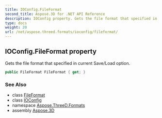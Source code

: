 ```yaml
---
title: IOConfig.FileFormat
second_title: Aspose.3D for .NET API Reference
description: IOConfig property. Gets the file format that specified in current Save/Load option
type: docs
weight: 20
url: /net/aspose.threed.formats/ioconfig/fileformat/
---
```

## IOConfig.FileFormat property

Gets the file format that specified in current Save/Load option.

```csharp
public FileFormat FileFormat { get; }
```

### See Also

* class [FileFormat](../../../aspose.threed/fileformat/)
* class [IOConfig](../)
* namespace [Aspose.ThreeD.Formats](../../ioconfig/)
* assembly [Aspose.3D](../../../)


